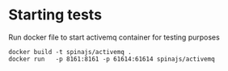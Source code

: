 # Starting tests

Run docker file to start activemq container for testing purposes
```
docker build -t spinajs/activemq .
docker run   -p 8161:8161 -p 61614:61614 spinajs/activemq
```
